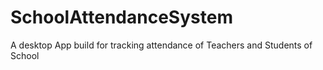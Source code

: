 # SchoolAttendanceSystem
A desktop App build for tracking attendance of Teachers and Students of School
